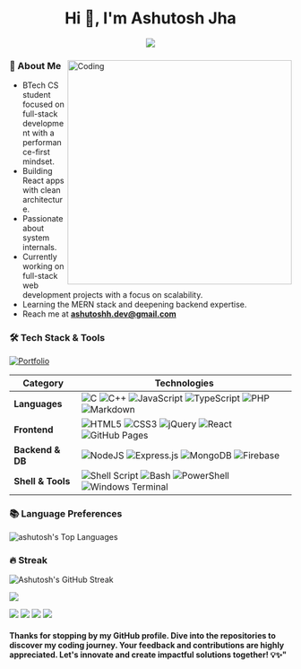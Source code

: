 <h1 align="center">Hi 👋, I'm Ashutosh Jha</h1>
<p align="center" display="block"><img src="https://readme-typing-svg.herokuapp.com/?size=30&duration=4001&color=9745F5&vCenter=true&center=true&width=460&lines=🚀A+full-stack+developer"</p> 
<h3 align="center"></h3>

<img src="https://user-images.githubusercontent.com/74038190/225813708-98b745f2-7d22-48cf-9150-083f1b00d6c9.gif" align="right" alt="Coding" width="400" >

<!-- <a href="https://github.com/ashutoshh-jhaa/github-profile-views-counter">
    <img src="https://komarev.com/ghpvc/?username=ashutoshh-jhaa&style=for-the-badge&color=blueviolet">
</a> -->

### 🚀 About Me

- BTech CS student focused on full-stack development with a performance-first mindset.
- Building React apps with clean architecture.
- Passionate about system internals.
- Currently working on full-stack web development projects with a focus on scalability.
- Learning the MERN stack and deepening backend expertise.
- Reach me at **ashutoshh.dev@gmail.com**

### 🛠 Tech Stack & Tools

[![Portfolio](https://img.shields.io/badge/Portfolio-%23000000.svg?style=for-the-badge&logo=firefox&logoColor=%23FF7139)](https://dev-ashutosh.netlify.app/)

| **Category**      | **Technologies**                                                                                                                                                                                                                                                                                                                                                                                                                                                                                                                                                                                                                                                                   |
| ----------------- | ---------------------------------------------------------------------------------------------------------------------------------------------------------------------------------------------------------------------------------------------------------------------------------------------------------------------------------------------------------------------------------------------------------------------------------------------------------------------------------------------------------------------------------------------------------------------------------------------------------------------------------------------------------------------------------- |
| **Languages**     | ![C](https://img.shields.io/badge/c-%2300599C.svg?style=for-the-badge&logo=c&logoColor=white) ![C++](https://img.shields.io/badge/c++-%2300599C.svg?style=for-the-badge&logo=c%2B%2B&logoColor=white) ![JavaScript](https://img.shields.io/badge/javascript-%23323330.svg?style=for-the-badge&logo=javascript&logoColor=%23F7DF1E) ![TypeScript](https://img.shields.io/badge/typescript-%23007ACC.svg?style=for-the-badge&logo=typescript&logoColor=white) ![PHP](https://img.shields.io/badge/php-%23777BB4.svg?style=for-the-badge&logo=php&logoColor=white) ![Markdown](https://img.shields.io/badge/markdown-%23000000.svg?style=for-the-badge&logo=markdown&logoColor=white) |
| **Frontend**      | ![HTML5](https://img.shields.io/badge/html5-%23E34F26.svg?style=for-the-badge&logo=html5&logoColor=white) ![CSS3](https://img.shields.io/badge/css3-%231572B6.svg?style=for-the-badge&logo=css3&logoColor=white) ![jQuery](https://img.shields.io/badge/jquery-%230769AD.svg?style=for-the-badge&logo=jquery&logoColor=white) ![React](https://img.shields.io/badge/react-%2320232a.svg?style=for-the-badge&logo=react&logoColor=%2361DAFB) ![GitHub Pages](https://img.shields.io/badge/github%20pages-121013?style=for-the-badge&logo=github&logoColor=white)                                                                                                                    |
| **Backend & DB**  | ![NodeJS](https://img.shields.io/badge/node.js-6DA55F?style=for-the-badge&logo=node.js&logoColor=white) ![Express.js](https://img.shields.io/badge/express.js-%23404d59.svg?style=for-the-badge&logo=express&logoColor=%2361DAFB) ![MongoDB](https://img.shields.io/badge/MongoDB-%234ea94b.svg?style=for-the-badge&logo=mongodb&logoColor=white) ![Firebase](https://img.shields.io/badge/firebase-a08021?style=for-the-badge&logo=firebase&logoColor=ffcd34)                                                                                                                                                                                                                     |
| **Shell & Tools** | ![Shell Script](https://img.shields.io/badge/shell_script-%23121011.svg?style=for-the-badge&logo=gnu-bash&logoColor=white) ![Bash](https://img.shields.io/badge/bash-%23121011.svg?style=for-the-badge&logo=gnu-bash&logoColor=white) ![PowerShell](https://img.shields.io/badge/PowerShell-%235391FE.svg?style=for-the-badge&logo=powershell&logoColor=white) ![Windows Terminal](https://img.shields.io/badge/Windows%20Terminal-%234D4D4D.svg?style=for-the-badge&logo=windows-terminal&logoColor=white)                                                                                                                                                                        |

<!-- ![Go](https://img.shields.io/badge/go-%2300ADD8.svg?style=for-the-badge&logo=go&logoColor=white)  -->
<!-- ![Java](https://img.shields.io/badge/java-%23ED8B00.svg?style=for-the-badge&logo=openjdk&logoColor=white)  -->
<!-- ![Lua](https://img.shields.io/badge/lua-%232C2D72.svg?style=for-the-badge&logo=lua&logoColor=white)  -->
<!-- ![Python](https://img.shields.io/badge/python-3670A0?style=for-the-badge&logo=python&logoColor=ffdd54)  -->
<!-- ![Ruby](https://img.shields.io/badge/ruby-%23CC342D.svg?style=for-the-badge&logo=ruby&logoColor=white)  -->
<!-- ![Google Cloud](https://img.shields.io/badge/GoogleCloud-%234285F4.svg?style=for-the-badge&logo=google-cloud&logoColor=white)  -->
<!-- ![Azure](https://img.shields.io/badge/azure-%230072C6.svg?style=for-the-badge&logo=microsoftazure&logoColor=white)  -->
<!-- ![Oracle](https://img.shields.io/badge/Oracle-F80000?style=for-the-badge&logo=oracle&logoColor=white)  -->

<!-- ![Apache](https://img.shields.io/badge/apache-%23D42029.svg?style=for-the-badge&logo=apache&logoColor=white)  -->

<!-- ![GitHub](https://img.shields.io/badge/GitHub-%23121011.svg?style=for-the-badge&logo=github&logoColor=white)
![Netlify](https://img.shields.io/badge/netlify-%23000000.svg?style=for-the-badge&logo=netlify&logoColor=#00C7B7) -->

### 📚 Language Preferences

![ashutosh's Top Languages](https://github-readme-stats.vercel.app/api/top-langs?username=ashutoshh-jhaa&show_icons=true&theme=midnight-purple&locale=en&layout=compact)

### 🔥 Streak

![Ashutosh's GitHub Streak](https://nirzak-streak-stats.vercel.app/?user=ashutoshh-jhaa&theme=highContrast)

![](http://github-profile-summary-cards.vercel.app/api/cards/profile-details?username=ashutoshh-jhaa&theme=great_gatsby)

![](http://github-profile-summary-cards.vercel.app/api/cards/repos-per-language?username=ashutoshh-jhaa&theme=great_gatsby) ![](http://github-profile-summary-cards.vercel.app/api/cards/most-commit-language?username=ashutoshh-jhaa&theme=great_gatsby) ![](http://github-profile-summary-cards.vercel.app/api/cards/stats?username=ashutoshh-jhaa&theme=great_gatsby) ![](http://github-profile-summary-cards.vercel.app/api/cards/productive-time?username=ashutoshh-jhaa&theme=great_gatsby&utcOffset=8)

#### Thanks for stopping by my GitHub profile. Dive into the repositories to discover my coding journey. Your feedback and contributions are highly appreciated. Let's innovate and create impactful solutions together! 💡✨"
